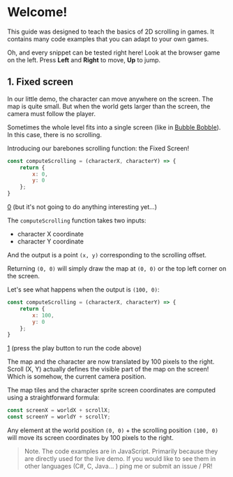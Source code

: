 # Welcome!

This guide was designed to teach the basics of 2D scrolling in games.
It contains many code examples that you can adapt to your own games.

Oh, and every snippet can be tested right here! Look at the browser game on the left.
Press **Left** and **Right** to move, **Up** to jump.


## 1. Fixed screen
In our little demo, the character can move anywhere on the screen. The map is quite small.
But when the world gets larger than the screen, the camera must follow the player.

Sometimes the whole level fits into a single screen (like in [Bubble Bobble](https://en.wikipedia.org/wiki/Bubble_Bobble#/media/File:Bubblebobble.png)). In this case, there is no scrolling.

Introducing our barebones scrolling function: the Fixed Screen!

```js
const computeScrolling = (characterX, characterY) => {
    return {
        x: 0,
        y: 0
    };
}
```

[0](play) (but it's not going to do anything interesting yet...)

The ```computeScrolling``` function takes two inputs:
* character X coordinate
* character Y coordinate

And the output is a point ```(x, y)``` corresponding to the scrolling offset.

Returning ```(0, 0)``` will simply draw the map at ```(0, 0)``` or the top left corner on the screen.

Let's see what happens when the output is ```(100, 0)```:

```js
const computeScrolling = (characterX, characterY) => {
    return {
        x: 100,
        y: 0
    };
}
```

[1](play) (press the play button to run the code above)

The map and the character are now translated by 100 pixels to the right.
Scroll (X, Y) actually defines the visible part of the map on the screen!
Which is somehow, the current camera position.

The map tiles and the character sprite screen coordinates are computed using a straightforward formula:
```js
const screenX = worldX + scrollX;
const screenY = worldY + scrollY;
```

Any element at the world position ```(0, 0)``` + the scrolling position ```(100, 0)``` will move its screen coordinates by 100 pixels to the right.

> Note. The code examples are in JavaScript. Primarily because they are directly used for the live demo.
> If you would like to see them in other languages (C#, C, Java... ) ping me or submit an issue / PR!
